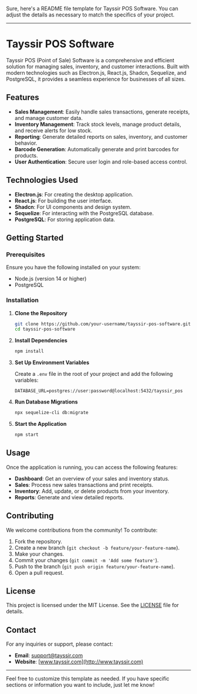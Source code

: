 Sure, here's a README file template for Tayssir POS Software. You can adjust the details as necessary to match the specifics of your project.

---

# Tayssir POS Software

Tayssir POS (Point of Sale) Software is a comprehensive and efficient solution for managing sales, inventory, and customer interactions. Built with modern technologies such as Electron.js, React.js, Shadcn, Sequelize, and PostgreSQL, it provides a seamless experience for businesses of all sizes.

## Features

- **Sales Management**: Easily handle sales transactions, generate receipts, and manage customer data.
- **Inventory Management**: Track stock levels, manage product details, and receive alerts for low stock.
- **Reporting**: Generate detailed reports on sales, inventory, and customer behavior.
- **Barcode Generation**: Automatically generate and print barcodes for products.
- **User Authentication**: Secure user login and role-based access control.

## Technologies Used

- **Electron.js**: For creating the desktop application.
- **React.js**: For building the user interface.
- **Shadcn**: For UI components and design system.
- **Sequelize**: For interacting with the PostgreSQL database.
- **PostgreSQL**: For storing application data.

## Getting Started

### Prerequisites

Ensure you have the following installed on your system:

- Node.js (version 14 or higher)
- PostgreSQL

### Installation

1. **Clone the Repository**

   ```sh
   git clone https://github.com/your-username/tayssir-pos-software.git
   cd tayssir-pos-software
   ```

2. **Install Dependencies**

   ```sh
   npm install
   ```

3. **Set Up Environment Variables**

   Create a `.env` file in the root of your project and add the following variables:

   ```env
   DATABASE_URL=postgres://user:password@localhost:5432/tayssir_pos
   ```

4. **Run Database Migrations**

   ```sh
   npx sequelize-cli db:migrate
   ```

5. **Start the Application**

   ```sh
   npm start
   ```

## Usage

Once the application is running, you can access the following features:

- **Dashboard**: Get an overview of your sales and inventory status.
- **Sales**: Process new sales transactions and print receipts.
- **Inventory**: Add, update, or delete products from your inventory.
- **Reports**: Generate and view detailed reports.

## Contributing

We welcome contributions from the community! To contribute:

1. Fork the repository.
2. Create a new branch (`git checkout -b feature/your-feature-name`).
3. Make your changes.
4. Commit your changes (`git commit -m 'Add some feature'`).
5. Push to the branch (`git push origin feature/your-feature-name`).
6. Open a pull request.

## License

This project is licensed under the MIT License. See the [LICENSE](LICENSE) file for details.

## Contact

For any inquiries or support, please contact:

- **Email**: support@tayssir.com
- **Website**: [www.tayssir.com](http://www.tayssir.com)

---

Feel free to customize this template as needed. If you have specific sections or information you want to include, just let me know!